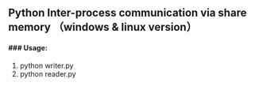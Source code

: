 ## Python Inter-process communication via share memory （windows & linux version）

#### ### Usage:

1. python writer.py
2. python reader.py

